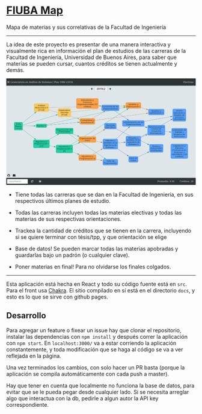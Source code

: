 # [FIUBA Map](https://fdelmazo.github.io/FIUBA-Map/)

Mapa de materias y sus correlativas de la Facultad de Ingeniería

---

La idea de este proyecto es presentar de una manera interactiva y visualmente rica en información el plan de estudios de las carreras de la Facultad de Ingeniería, Universidad de Buenos Aires, para saber que materias se pueden cursar, cuantos créditos se tienen actualmente y demás.

<a href='https://imgur.com/QkXbwFc'><img src='public/fmap.png'></a>

- Tiene todas las carreras que se dan en la Facultad de Ingeniería, en sus respectivos últimos planes de estudio.

- Todas las carreras incluyen todas las materias electivas y todas las materias de sus respectivas orientaciones.

- Trackea la cantidad de créditos que se tienen en la carrera, incluyendo si se quiere terminar con tésis/tpp, y que orientación se elige

- Base de datos! Se pueden marcar todas las materias apobradas y guardarlas bajo un padrón (o cualquier clave).

- Poner materias en final! Para no olvidarse los finales colgados.

---

Esta aplicación está hecha en React y todo su código fuente está en `src`. Para el front usa [Chakra](https://chakra-ui.com/). El sitio compilado en sí está en el directorio `docs`, y esto es lo que se sirve con github pages.

## Desarrollo

Para agregar un feature o fixear un issue hay que clonar el repositorio, instalar las dependencias con `npm install` y después correr la aplicación con `npm start`. En `localhost:3000/` va a estar corriendo la aplicación constantemente, y toda modificación que se haga al código se va a ver reflejada en la página.

Una vez terminados los cambios, con solo hacer un PR basta (porque la aplicación se compila automáticamente con cada push a master).

Hay que tener en cuenta que localmente no funciona la base de datos, para evitar que se le pueda pegar desde cualquier lado. Si se necesita arreglar algo que interactua con la db, pedirle a algun autor la API key correspondiente.
